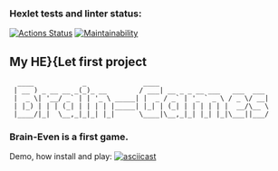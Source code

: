 ### Hexlet tests and linter status:
[![Actions Status](https://github.com/ross0maha/python-project-49/actions/workflows/hexlet-check.yml/badge.svg)](https://github.com/ross0maha/python-project-49/actions)
[![Maintainability](https://api.codeclimate.com/v1/badges/2e3053157b86113f589e/maintainability)](https://codeclimate.com/github/ross0maha/python-project-49/maintainability)

## My HE}{Let first project

```
  ____            _              ____                           
 | __ ) _ __ __ _(_)_ __        / ___| __ _ _ __ ___   ___  ___ 
 |  _ \| '__/ _` | | '_ \ _____| |  _ / _` | '_ ` _ \ / _ \/ __|
 | |_) | | | (_| | | | | |_____| |_| | (_| | | | | | |  __/\__ \
 |____/|_|  \__,_|_|_| |_|      \____|\__,_|_| |_| |_|\___||___/
```

### Brain-Even is a first game.

Demo, how install and play:
[![asciicast](https://asciinema.org/a/0lxZs0uvlVgKnmgtOgYBo2NrS.svg)](https://asciinema.org/a/0lxZs0uvlVgKnmgtOgYBo2NrS)
